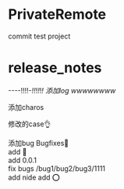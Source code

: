 # PrivateRemote
commit test project
# release_notes
----!!!!-_!!_!_!_!_!
添加log
wwwwwwww_

添加charos

修改的case👌

添加bug Bugfixes🍿     
add 🍱       
add 0.0.1  
fix bugs /bug1/bug2/bug3/1111   
add nide 
add ⭕️
